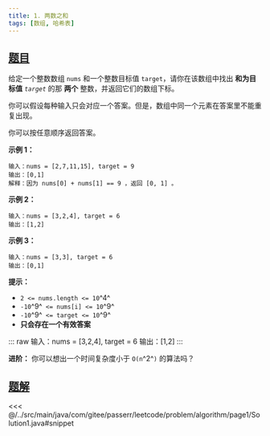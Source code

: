 ```yaml
---
title: 1. 两数之和
tags: [数组, 哈希表]
---
```



## [题目](https://leetcode.cn/problems/two-sum/)
给定一个整数数组 `nums` 和一个整数目标值 `target`，请你在该数组中找出 **和为目标值** *`target`* 的那 **两个** 整数，并返回它们的数组下标。

你可以假设每种输入只会对应一个答案。但是，数组中同一个元素在答案里不能重复出现。

你可以按任意顺序返回答案。

**示例 1：**

```
输入：nums = [2,7,11,15], target = 9
输出：[0,1]
解释：因为 nums[0] + nums[1] == 9 ，返回 [0, 1] 。
```

**示例 2：**

```
输入：nums = [3,2,4], target = 6
输出：[1,2]
```

**示例 3：**

```
输入：nums = [3,3], target = 6
输出：[0,1]
```

**提示：**

* `2 <= nums.length <= 10`^4^
* `-10`^9^` <= nums[i] <= 10`^9^
* `-10`^9^` <= target <= 10`^9^
* **只会存在一个有效答案**

::: raw
输入：nums = [3,2,4], target = 6
输出：[1,2]
:::

**进阶：** 你可以想出一个时间复杂度小于 `O(n`^2^`)` 的算法吗？


## [题解](https://github.com/PasseRR/JavaLeetCode/blob/master/src/main/java/com/gitee/passerr/leetcode/problem/algorithm/page1/Solution1.java)

<<< @/../src/main/java/com/gitee/passerr/leetcode/problem/algorithm/page1/Solution1.java#snippet
